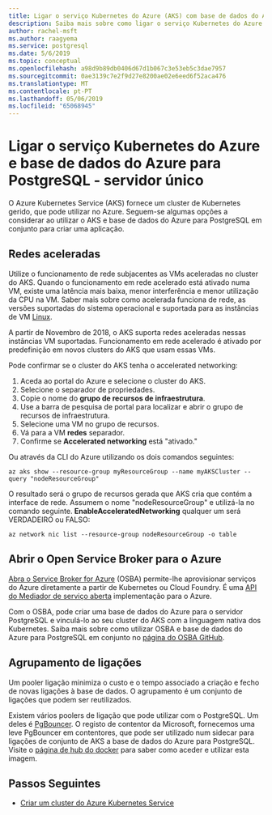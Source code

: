 ```yaml
---
title: Ligar o serviço Kubernetes do Azure (AKS) com base de dados do Azure para o PostgreSQL – servidor único
description: Saiba mais sobre como ligar o serviço Kubernetes do Azure com a base de dados do Azure para o PostgreSQL – servidor único
author: rachel-msft
ms.author: raagyema
ms.service: postgresql
ms.date: 5/6/2019
ms.topic: conceptual
ms.openlocfilehash: a98d9b89db0406d67d1b067c3e53eb5c3dae7957
ms.sourcegitcommit: 0ae3139c7e2f9d27e8200ae02e6eed6f52aca476
ms.translationtype: MT
ms.contentlocale: pt-PT
ms.lasthandoff: 05/06/2019
ms.locfileid: "65068945"
---
```

# <a name="connecting-azure-kubernetes-service-and-azure-database-for-postgresql---single-server"></a>Ligar o serviço Kubernetes do Azure e base de dados do Azure para PostgreSQL - servidor único

O Azure Kubernetes Service (AKS) fornece um cluster de Kubernetes gerido, que pode utilizar no Azure. Seguem-se algumas opções a considerar ao utilizar o AKS e base de dados do Azure para PostgreSQL em conjunto para criar uma aplicação.


## <a name="accelerated-networking"></a>Redes aceleradas
Utilize o funcionamento de rede subjacentes as VMs aceleradas no cluster do AKS. Quando o funcionamento em rede acelerado está ativado numa VM, existe uma latência mais baixa, menor interferência e menor utilização da CPU na VM. Saber mais sobre como acelerada funciona de rede, as versões suportadas do sistema operacional e suportada para as instâncias de VM [Linux](../virtual-network/create-vm-accelerated-networking-cli.md).

A partir de Novembro de 2018, o AKS suporta redes aceleradas nessas instâncias VM suportadas. Funcionamento em rede acelerado é ativado por predefinição em novos clusters do AKS que usam essas VMs.

Pode confirmar se o cluster do AKS tenha o accelerated networking:
1. Aceda ao portal do Azure e selecione o cluster do AKS.
2. Selecione o separador de propriedades.
3. Copie o nome do **grupo de recursos de infraestrutura**.
4. Use a barra de pesquisa de portal para localizar e abrir o grupo de recursos de infraestrutura.
5. Selecione uma VM no grupo de recursos.
6. Vá para a VM **redes** separador.
7. Confirme se **Accelerated networking** está "ativado."

Ou através da CLI do Azure utilizando os dois comandos seguintes:
```azurecli
az aks show --resource-group myResourceGroup --name myAKSCluster --query "nodeResourceGroup"
```
O resultado será o grupo de recursos gerada que AKS cria que contém a interface de rede. Assumem o nome "nodeResourceGroup" e utilizá-la no comando seguinte. **EnableAcceleratedNetworking** qualquer um será VERDADEIRO ou FALSO:
```azurecli
az network nic list --resource-group nodeResourceGroup -o table
```

## <a name="open-service-broker-for-azure"></a>Abrir o Open Service Broker para o Azure 
[Abra o Service Broker for Azure](https://github.com/Azure/open-service-broker-azure/blob/master/README.md) (OSBA) permite-lhe aprovisionar serviços do Azure diretamente a partir de Kubernetes ou Cloud Foundry. É uma [API do Mediador de serviço aberta](https://www.openservicebrokerapi.org/) implementação para o Azure.

Com o OSBA, pode criar uma base de dados do Azure para o servidor PostgreSQL e vinculá-lo ao seu cluster do AKS com a linguagem nativa dos Kubernetes. Saiba mais sobre como utilizar OSBA e base de dados do Azure para PostgreSQL em conjunto no [página do OSBA GitHub](https://github.com/Azure/open-service-broker-azure/blob/master/docs/modules/postgresql.md). 


## <a name="connection-pooling"></a>Agrupamento de ligações
Um pooler ligação minimiza o custo e o tempo associado a criação e fecho de novas ligações à base de dados. O agrupamento é um conjunto de ligações que podem ser reutilizados. 

Existem vários poolers de ligação que pode utilizar com o PostgreSQL. Um deles é [PgBouncer](https://pgbouncer.github.io/). O registo de contentor da Microsoft, fornecemos uma leve PgBouncer em contentores, que pode ser utilizado num sidecar para ligações de conjunto de AKS a base de dados do Azure para PostgreSQL. Visite o [página de hub do docker](https://hub.docker.com/r/microsoft/azureossdb-tools-pgbouncer/) para saber como aceder e utilizar esta imagem. 


## <a name="next-steps"></a>Passos Seguintes
-  [Criar um cluster do Azure Kubernetes Service](../aks/kubernetes-walkthrough.md)
